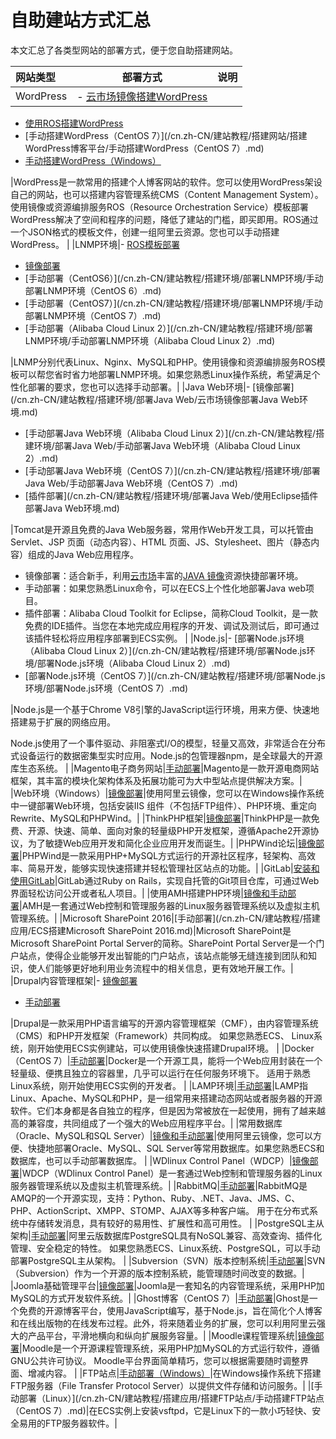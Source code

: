# 自助建站方式汇总

本文汇总了各类型网站的部署方式，便于您自助搭建网站。

|网站类型|部署方式|说明|
|:---|----|:-|
|WordPress|-   [云市场镜像搭建WordPress](/cn.zh-CN/建站教程/搭建网站/搭建WordPress博客平台/云市场镜像搭建WordPress.md)
-   [使用ROS搭建WordPress](/cn.zh-CN/建站教程/搭建网站/搭建WordPress博客平台/使用ROS搭建WordPress.md)
-   [手动搭建WordPress（CentOS 7）](/cn.zh-CN/建站教程/搭建网站/搭建WordPress博客平台/手动搭建WordPress（CentOS 7）.md)
-   [手动搭建WordPress（Windows）](/cn.zh-CN/建站教程/搭建网站/搭建WordPress博客平台/手动搭建WordPress（Windows）.md)

|WordPress是一款常用的搭建个人博客网站的软件。您可以使用WordPress架设自己的网站，也可以搭建内容管理系统CMS（Content Management System）。 使用镜像或资源编排服务ROS（Resource Orchestration Service）模板部署WordPress解决了空间和程序的问题，降低了建站的门槛，即买即用。ROS通过一个JSON格式的模板文件，创建一组阿里云资源。您也可以手动搭建WordPress。 |
|LNMP环境|-   [ROS模板部署](/cn.zh-CN/建站教程/搭建环境/部署LNMP环境/使用ROS部署LNMP环境.md)
-   [镜像部署](/cn.zh-CN/建站教程/搭建环境/部署LNMP环境/更换镜像部署LNMP环境.md)
-   [手动部署（CentOS6）](/cn.zh-CN/建站教程/搭建环境/部署LNMP环境/手动部署LNMP环境（CentOS 6）.md)
-   [手动部署（CentOS7）](/cn.zh-CN/建站教程/搭建环境/部署LNMP环境/手动部署LNMP环境（CentOS 7）.md)
-   [手动部署（Alibaba Cloud Linux 2）](/cn.zh-CN/建站教程/搭建环境/部署LNMP环境/手动部署LNMP环境（Alibaba Cloud Linux 2）.md)

|LNMP分别代表Linux、Nginx、MySQL和PHP。使用镜像和资源编排服务ROS模板可以帮您省时省力地部署LNMP环境。如果您熟悉Linux操作系统，希望满足个性化部署的要求，您也可以选择手动部署。|
|Java Web环境|-   [镜像部署](/cn.zh-CN/建站教程/搭建环境/部署Java Web/云市场镜像部署Java Web环境.md)
-   [手动部署Java Web环境（Alibaba Cloud Linux 2）](/cn.zh-CN/建站教程/搭建环境/部署Java Web/手动部署Java Web环境（Alibaba Cloud Linux 2）.md)
-   [手动部署Java Web环境（CentOS 7）](/cn.zh-CN/建站教程/搭建环境/部署Java Web/手动部署Java Web环境（CentOS 7）.md)
-   [插件部署](/cn.zh-CN/建站教程/搭建环境/部署Java Web/使用Eclipse插件部署Java Web环境.md)

|Tomcat是开源且免费的Java Web服务器，常用作Web开发工具，可以托管由Servlet、JSP 页面（动态内容）、HTML 页面、JS、Stylesheet、图片（静态内容）组成的Java Web应用程序。

-   镜像部署：适合新手，利用[云市场](https://market.aliyun.com/software)丰富的[JAVA 镜像](https://market.aliyun.com/products/53400005/cmjj016483.html)资源快捷部署环境。
-   手动部署：如果您熟悉Linux命令，可以在ECS上个性化地部署Java web项目。
-   插件部署：Alibaba Cloud Toolkit for Eclipse，简称Cloud Toolkit，是一款免费的IDE插件。当您在本地完成应用程序的开发、调试及测试后，即可通过该插件轻松将应用程序部署到ECS实例。 |
|Node.js|-   [部署Node.js环境（Alibaba Cloud Linux 2）](/cn.zh-CN/建站教程/搭建环境/部署Node.js环境/部署Node.js环境（Alibaba Cloud Linux 2）.md)
-   [部署Node.js环境（CentOS 7）](/cn.zh-CN/建站教程/搭建环境/部署Node.js环境/部署Node.js环境（CentOS 7）.md)

|Node.js是一个基于Chrome V8引擎的JavaScript运行环境，用来方便、快速地搭建易于扩展的网络应用。

Node.js使用了一个事件驱动、非阻塞式I/O的模型，轻量又高效，非常适合在分布式设备运行的数据密集型实时应用。Node.js的包管理器npm，是全球最大的开源库生态系统。 |
|Magento电子商务网站|[手动部署](/cn.zh-CN/建站教程/搭建网站/搭建Magento电子商务网站.md)|Magento是一款开源电商网站框架，其丰富的模块化架构体系及拓展功能可为大中型站点提供解决方案。|
|Web环境（Windows）|[镜像部署](/cn.zh-CN/建站教程/搭建环境/部署Web环境.md)|使用阿里云镜像，您可以在Windows操作系统中一键部署Web环境，包括安装IIS 组件（不包括FTP组件）、PHP环境、重定向Rewrite、MySQL和PHPWind。|
|ThinkPHP框架|[镜像部署](/cn.zh-CN/建站教程/搭建应用/搭建ThinkPHP框架.md)|ThinkPHP是一款免费、开源、快速、简单、面向对象的轻量级PHP开发框架，遵循Apache2开源协议，为了敏捷Web应用开发和简化企业应用开发而诞生。|
|PHPWind论坛|[镜像部署](/cn.zh-CN/建站教程/搭建网站/搭建phpwind论坛系统.md)|PHPWind是一款采用PHP+MySQL方式运行的开源社区程序，轻架构、高效率、简易开发，能够实现快速搭建并轻松管理社区站点的功能。|
|GitLab|[安装和使用GitLab](/cn.zh-CN/建站教程/搭建应用/安装和使用GitLab.md)|GitLab通过Ruby on Rails，实现自托管的Git项目仓库，可通过Web界面轻松访问公开或者私人项目。|
|使用AMH搭建PHP环境|[镜像和手动部署](/cn.zh-CN/建站教程/搭建应用/使用AMH建站.md)|AMH是一套通过Web控制和管理服务器的Linux服务器管理系统以及虚拟主机管理系统。|
|Microsoft SharePoint 2016|[手动部署](/cn.zh-CN/建站教程/搭建应用/ECS搭建Microsoft SharePoint 2016.md)|Microsoft SharePoint是Microsoft SharePoint Portal Server的简称。SharePoint Portal Server是一个门户站点，使得企业能够开发出智能的门户站点，该站点能够无缝连接到团队和知识，使人们能够更好地利用业务流程中的相关信息，更有效地开展工作。|
|Drupal内容管理框架|-   [镜像部署](/cn.zh-CN/建站教程/搭建网站/搭建Drupal网站/云市场镜像搭建Drupal网站.md)
-   [手动部署](/cn.zh-CN/建站教程/搭建网站/搭建Drupal网站/手动搭建Drupal网站.md)

|Drupal是一款采用PHP语言编写的开源内容管理框架（CMF），由内容管理系统（CMS）和PHP开发框架（Framework）共同构成。 如果您熟悉ECS、 Linux系统，刚开始使用ECS实例建站，可以使用镜像快速搭建Drupal环境。 |
|Docker（CentOS 7）|[手动部署](/cn.zh-CN/建站教程/搭建应用/部署并使用Docker.md)|Docker是一个开源工具，能将一个Web应用封装在一个轻量级、便携且独立的容器里，几乎可以运行在任何服务环境下。 适用于熟悉Linux系统，刚开始使用ECS实例的开发者。 |
|LAMP环境|[手动部署](/cn.zh-CN/建站教程/搭建环境/部署LAMP环境.md)|LAMP指Linux、Apache、MySQL和PHP，是一组常用来搭建动态网站或者服务器的开源软件。它们本身都是各自独立的程序，但是因为常被放在一起使用，拥有了越来越高的兼容度，共同组成了一个强大的Web应用程序平台。|
|常用数据库（Oracle、MySQL和SQL Server）|[镜像和手动部署](/cn.zh-CN/建站教程/搭建应用/在ECS上部署数据库/数据库概述.md)|使用阿里云镜像，您可以方便、快捷地部署Oracle、MySQL、SQL Server等常用数据库。如果您熟悉ECS和数据库，也可以手动部署数据库。 |
|WDlinux Control Panel（WDCP）|[镜像部署](/cn.zh-CN/建站教程/搭建应用/部署Linux主机管理系统WDCP.md)|WDCP（WDlinux Control Panel）是一套通过Web控制和管理服务器的Linux服务器管理系统以及虚拟主机管理系统。|
|RabbitMQ|[手动部署](/cn.zh-CN/建站教程/搭建应用/部署RabbitMQ.md)|RabbitMQ是AMQP的一个开源实现，支持：Python、Ruby、.NET、Java、JMS、C、PHP、ActionScript、XMPP、STOMP、AJAX等多种客户端。 用于在分布式系统中存储转发消息，具有较好的易用性、扩展性和高可用性。 |
|PostgreSQL主从架构|[手动部署](/cn.zh-CN/建站教程/搭建应用/搭建PostgreSQL主从架构.md)|阿里云版数据库PostgreSQL具有NoSQL兼容、高效查询、插件化管理、安全稳定的特性。 如果您熟悉ECS、Linux系统、PostgreSQL，可以手动部署PostgreSQL主从架构。 |
|Subversion（SVN）版本控制系统|[手动部署](/cn.zh-CN/建站教程/搭建应用/搭建和使用SVN/SVN概览.md)|SVN （Subversion）作为一个开源的版本控制系統，能管理随时间改变的数据。|
|Joomla基础管理平台|[镜像部署](/cn.zh-CN/建站教程/搭建网站/搭建Joomla基础管理平台.md)|Joomla是一套知名的内容管理系统，采用PHP加MySQL的方式开发软件系统。|
|Ghost博客（CentOS 7）|[手动部署](/cn.zh-CN/建站教程/搭建网站/搭建Ghost博客.md)|Ghost是一个免费的开源博客平台，使用JavaScript编写，基于Node.js，旨在简化个人博客和在线出版物的在线发布过程。此外，将来随着业务的扩展，您可以利用阿里云强大的产品平台，平滑地横向和纵向扩展服务容量。|
|Moodle课程管理系统|[镜像部署](/cn.zh-CN/建站教程/搭建网站/搭建Moodle课程管理系统.md)|Moodle是一个开源课程管理系统，采用PHP加MySQL的方式运行软件，遵循GNU公共许可协议。 Moodle平台界面简单精巧，您可以根据需要随时调整界面、增减内容。 |
|FTP站点|[手动部署（Windows）](/cn.zh-CN/建站教程/搭建应用/搭建FTP站点/手动搭建FTP站点（Windows）.md)|在Windows操作系统下搭建FTP服务器（File Transfer Protocol Server）以提供文件存储和访问服务。|
|[手动部署（Linux）](/cn.zh-CN/建站教程/搭建应用/搭建FTP站点/手动搭建FTP站点（CentOS 7）.md)|在ECS实例上安装vsftpd，它是Linux下的一款小巧轻快、安全易用的FTP服务器软件。|

